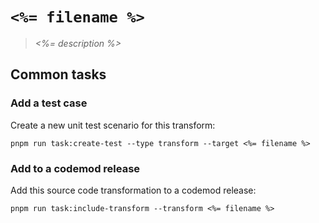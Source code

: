 # `<%= filename %>`

> _<%= description %>_

## Common tasks

### Add a test case

Create a new unit test scenario for this transform:

```
pnpm run task:create-test --type transform --target <%= filename %>
```

### Add to a codemod release

Add this source code transformation to a codemod release:

```
pnpm run task:include-transform --transform <%= filename %>
```
